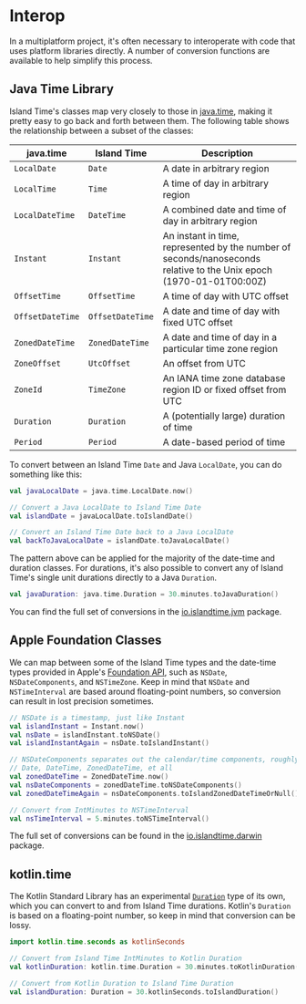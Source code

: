 # Interop

In a multiplatform project, it's often necessary to interoperate with code that uses platform libraries directly. A number of conversion functions are available to help simplify this process.

## Java Time Library

Island Time's classes map very closely to those in [java.time](https://docs.oracle.com/en/java/javase/14/docs/api/java.base/java/time/package-summary.html), making it pretty easy to go back and forth between them. The following table shows the relationship between a subset of the classes:

| java.time | Island Time | Description |
| --- | --- | --- |
| `LocalDate` | `Date` | A date in arbitrary region |
| `LocalTime` | `Time` | A time of day in arbitrary region |
| `LocalDateTime` | `DateTime` | A combined date and time of day in arbitrary region |
| `Instant` | `Instant` | An instant in time, represented by the number of seconds/nanoseconds relative to the Unix epoch (1970-01-01T00:00Z) |
| `OffsetTime` | `OffsetTime` | A time of day with UTC offset |
| `OffsetDateTime` | `OffsetDateTime` | A date and time of day with fixed UTC offset |
| `ZonedDateTime` | `ZonedDateTime` | A date and time of day in a particular time zone region |
| `ZoneOffset` | `UtcOffset` | An offset from UTC |
| `ZoneId` | `TimeZone` | An IANA time zone database region ID or fixed offset from UTC |
| `Duration` | `Duration` | A (potentially large) duration of time |
| `Period` | `Period` | A date-based period of time |

To convert between an Island Time `Date` and Java `LocalDate`, you can do something like this:

```kotlin
val javaLocalDate = java.time.LocalDate.now()

// Convert a Java LocalDate to Island Time Date
val islandDate = javaLocalDate.toIslandDate()

// Convert an Island Time Date back to a Java LocalDate
val backToJavaLocalDate = islandDate.toJavaLocalDate()
```

The pattern above can be applied for the majority of the date-time and duration classes. For durations, it's also possible to convert any of Island Time's single unit durations directly to a Java `Duration`.

```kotlin
val javaDuration: java.time.Duration = 30.minutes.toJavaDuration()
```

You can find the full set of conversions in the [io.islandtime.jvm](../api/core/io.islandtime.jvm/index.md) package.

## Apple Foundation Classes

We can map between some of the Island Time types and the date-time types provided in Apple's [Foundation API](https://developer.apple.com/documentation/foundation/dates_and_times?language=objc), such as `NSDate`, `NSDateComponents`, and `NSTimeZone`. Keep in mind that `NSDate` and `NSTimeInterval` are based around floating-point numbers, so conversion can result in lost precision sometimes.

```kotlin
// NSDate is a timestamp, just like Instant
val islandInstant = Instant.now()
val nsDate = islandInstant.toNSDate()
val islandInstantAgain = nsDate.toIslandInstant()

// NSDateComponents separates out the calendar/time components, roughly modeling
// Date, DateTime, ZonedDateTime, et all
val zonedDateTime = ZonedDateTime.now()
val nsDateComponents = zonedDateTime.toNSDateComponents()
val zonedDateTimeAgain = nsDateComponents.toIslandZonedDateTimeOrNull()

// Convert from IntMinutes to NSTimeInterval
val nsTimeInterval = 5.minutes.toNSTimeInterval()
```

The full set of conversions can be found in the [io.islandtime.darwin](../api/core/io.islandtime.darwin/index.md) package.

## kotlin.time

The Kotlin Standard Library has an experimental [`Duration`](https://kotlinlang.org/api/latest/jvm/stdlib/kotlin.time/-duration/) type of its own, which you can convert to and from Island Time durations. Kotlin's `Duration` is based on a floating-point number, so keep in mind that conversion can be lossy.

```kotlin
import kotlin.time.seconds as kotlinSeconds

// Convert from Island Time IntMinutes to Kotlin Duration
val kotlinDuration: kotlin.time.Duration = 30.minutes.toKotlinDuration()

// Convert from Kotlin Duration to Island Time Duration
val islandDuration: Duration = 30.kotlinSeconds.toIslandDuration() 
```
